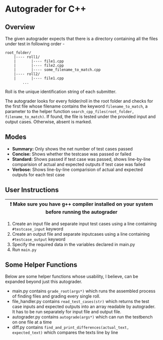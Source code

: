# Autograder for C++

## Overview

The given autograder expects that there is a directory containing all the files under test in following order -

    root_folder/
        |---- roll1/
        |       |---- file1.cpp
        |       |---- file2.cpp
        |       |---- some_filename_to_match.cpp
        |---- roll2/
        |       |---- file1.cpp
            ...

Roll is the unique identification string of each submitter.

The autograder looks for every folder/roll in the root folder and checks for the first file whose filename contains the keyword ```filename_to_match```, a parameter to the helper function ```search_cpp_files(root_folder, filename_to_match)```. If found, the file is tested under the provided input and output cases. Otherwise, absent is marked.

## Modes

- **Summary:**  Only shows the net number of test cases passed
- **Concise:** Shows whether the testcase was passed or failed
- **Standard:** Shows passed if test case was passed, shows line-by-line comparision of actual and expected outputs if test case was failed
- **Verbose:** Shows line-by-line comparision of actual and expected outputs for each test case

## User Instructions

| :exclamation:  Make sure you have g++ compiler installed on your system before running the autograder|
|-----------------------------------------|
1. Create an input file and separate input test cases using a line containing ```#testcase_input``` keyword
2. Create an output file and separate inputcases using a line containing ```#testcase_output``` keyword
3. Specify the required data in the variables declared in main.py
4. Run ```main.py``` 

## Some Helper Functions

 Below are some helper functions whose usability, I believe, can be expanded beyond just this autograder.

- main.py contains ```grade_root(args*)``` which runs the assembled process of finding files and grading every single roll.
- file_handler.py contains ```read_test_cases(str)``` which returns the test case inputs and expected outputs into an array readable by autograder. It has to be run separately for input file and output file. 
- autograder.py contains ```autograde(args*)``` which can run the testbench on one file at a time
- diff.py contains ```find_and_print_differences(actual_text, expected_text)``` which compares the texts line by line